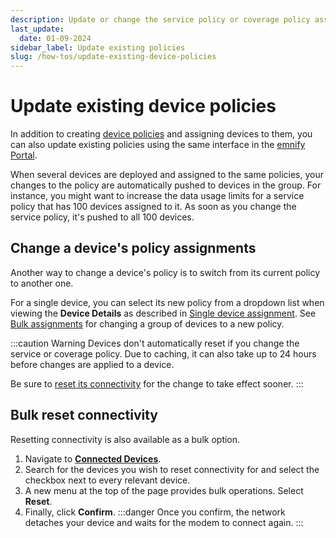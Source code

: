 ```yaml
---
description: Update or change the service policy or coverage policy assigned to your devices in the emnify Portal
last_update:
  date: 01-09-2024
sidebar_label: Update existing policies
slug: /how-tos/update-existing-device-policies
---
```


# Update existing device policies

In addition to creating [device policies](/portal/device-policies) and assigning devices to them, you can also update existing policies using the same interface in the [emnify Portal](https://portal.emnify.com/).

When several devices are deployed and assigned to the same policies, your changes to the policy are automatically pushed to devices in the group.
For instance, you might want to increase the data usage limits for a service policy that has 100 devices assigned to it.
As soon as you change the service policy, it's pushed to all 100 devices.

## Change a device's policy assignments

Another way to change a device's policy is to switch from its current policy to another one.

For a single device, you can select its new policy from a dropdown list when viewing the **Device Details** as described in [Single device assignment](/how-tos/assign-devices-to-policies#single-device-assignment).
See [Bulk assignments](/how-tos/assign-devices-to-policies#bulk-assignments) for changing a group of devices to a new policy.

:::caution Warning
Devices don't automatically reset if you change the service or coverage policy.
Due to caching, it can also take up to 24 hours before changes are applied to a device.

Be sure to [reset its connectivity](/portal/connected-devices#reset-connectivity) for the change to take effect sooner.
:::

## Bulk reset connectivity

Resetting connectivity is also available as a bulk option.

1. Navigate to [**Connected Devices**](https://portal.emnify.com/connected-devices).
1. Search for the devices you wish to reset connectivity for and select the checkbox next to every relevant device.
1. A new menu at the top of the page provides bulk operations.
Select **Reset**.
1. Finally, click **Confirm**.
:::danger
Once you confirm, the network detaches your device and waits for the modem to connect again.
:::
